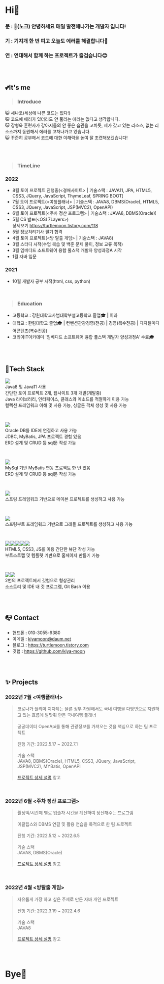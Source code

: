 # Hi👋
### 문 : 🚪(노크) 안녕하세요 매일 발전해나가는 개발자 입니다!
### 기 : 기지개 한 번 피고 오늘도 에러를 해결합니다🤔
### 연 : 연대해서 함께 하는 프로젝트가 즐겁습니다😊

</br></br>

## 💕It's me
> ### Introduce
😺 세나코(세상에 나쁜 코드는 없다!)<br>
😺 코드에 에러가 있더라도 안 풀리는 에러는 없다고 생각합니다.<br>
😺 강형욱 훈련사가 강아지들의 안 좋은 습관을 고치듯, 제가 갖고 있는 리소스, 없는 리소스까지 동원해서 에러를 고쳐나가고 있습니다.<br>
😺 꾸준히 공부해서 코드에 대한 이해력을 높여 잘 조련해보겠습니다!<br>

</br></br>

> ### TimeLine
### 2022
- 8월 토이 프로젝트 진행중(<경매사이트> | 기술스택 : JAVA11, JPA, HTML5, CSS3, JQuery, JavaScript, ThymeLeaf, SPRING BOOT)
- 7월 토이 프로젝트(<여행플래너> | 기술스택 : JAVA8, DBMS(Oracle), HTML5, CSS3, JQuery, JavaScript, JSP(MVC2), OpenAPI) 
- 6월 토이 프로젝트(<주차 정산 프로그램> | 기술스택 : JAVA8, DBMS(Oracle))
- 5월 CS 발표(<OSI 7Layers>)<br>
  상세보기 https://turtlemoon.tistory.com/118
- 5월 정보처리기사 필기 합격
- 4월 토이 프로젝트(<방 탈출 게임> | 기술스택 : JAVA8)<br>
- 3월 스터디 시작(수업 복습 및 백준 문제 풀이, 정보 교류 목적)
- 3월 임베디드 소프트웨어 융합 풀스택 개발자 양성과정A 시작
- 1월 자바 입문

### 2021
- 10월 개발자 공부 시작(html, css, python)

</br>

> ### Education
- 고등학교 : 강원대학교사범대학부설고등학교 졸업🎓 | 이과
- 대학교   : 한림대학교 졸업🎓 | 컨벤션관광경영(전공) | 경영(복수전공) | 디지털미디어콘텐츠(복수전공)
- 코리아IT아카데미 '임베디드 소프트웨어 융합 풀스택 개발자 양성과정A' 수료🎓

</br></br>

## 🐤Tech Stack
<img src="https://img.shields.io/badge/java-007396?style=for-the-badge&logo=java&logoColor=white"><br>
Java8 및 Java11 사용<br>
간단한 토이 프로젝트 2개, 웹사이트 3개 개발(개발중)<br>
Java 라이브러리, 인터페이스, 클래스와 메소드를 적절하게 이용 가능<br>
컬렉션 프레임워크 이해 및 사용 가능, 싱글톤 객체 생성 및 사용 가능<br>

<br>

<img src="https://img.shields.io/badge/oracle-F80000?style=for-the-badge&logo=oracle&logoColor=white"><br>
Oracle DB를 IDE에 연결하고 사용 가능<br>
JDBC, MyBatis, JPA 프로젝트 경험 있음<br>
ERD 설계 및 CRUD 등 sql문 작성 가능<br>  

<br>

<img src="https://img.shields.io/badge/mysql-4479A1?style=for-the-badge&logo=mysql&logoColor=white"> <br>
MySql 기반 MyBatis 연동 프로젝트 한 번 있음<br>
ERD 설계 및 CRUD 등 sql문 작성 가능<br>

<br>

<img src="https://img.shields.io/badge/spring-6DB33F?style=for-the-badge&logo=spring&logoColor=white"><br>
스프링 프레임워크 기반으로 메이븐 프로젝트를 생성하고 사용 가능<br>

<br>

<img src="https://img.shields.io/badge/springboot-6DB33F?style=for-the-badge&logo=springboot&logoColor=white"><br>
스프링부트 프레임워크 기반으로 그래들 프로젝트를 생성하고 사용 가능<br>

<br>

<img src="https://img.shields.io/badge/html5-E34F26?style=for-the-badge&logo=html5&logoColor=white"><img src="https://img.shields.io/badge/css-1572B6?style=for-the-badge&logo=css3&logoColor=white"><img src="https://img.shields.io/badge/javascript-F7DF1E?style=for-the-badge&logo=javascript&logoColor=black"><img src="https://img.shields.io/badge/jquery-0769AD?style=for-the-badge&logo=jquery&logoColor=white"><img src="https://img.shields.io/badge/bootstrap-7952B3?style=for-the-badge&logo=bootstrap&logoColor=white"><br>
HTML5, CSS3, JS를 이용 간단한 뷰단 작성 가능<br>
부트스트랩 및 템플릿 기반으로 홈페이지 만들기 가능<br>

<br>

<img src="https://img.shields.io/badge/github-181717?style=for-the-badge&logo=github&logoColor=white"><img src="https://img.shields.io/badge/sourcetree-0052CC?style=for-the-badge&logo=sourcetree&logoColor=white"><br>
2번의 프로젝트에서 깃헙으로 형상관리<br>
소스트리 및 IDE 내 깃 프로그램, Git Bash 이용<br>

<br><br>

## 📭 Contact
- 핸드폰 : 010-3055-9380 
- 이메일 : kiyamoon@daum.net
- 블로그 : https://turtlemoon.tistory.com
- 깃헙   : https://github.com/kiya-moon

</br></br>

## ✨ Projects
### 2022년 7월 <여행플래너>
>코로나가 풀리며 지자체는 물론 정부 차원에서도 국내 여행을 다방면으로 지원하고 있는 흐름에 발맞춰 만든 국내여행 플래너</br></br>
>공공데이터 OpenApi를 통해 관광정보를 가져오는 것을 핵심으로 하는 팀 프로젝트</br></br>
>진행 기간: 2022.5.17 ~ 2022.7.1</br></br>
>기술 스택</br>
>JAVA8, DBMS(Oracle), HTML5, CSS3, JQuery, JavaScript, JSP(MVC2), MYBatis, OpenAPI</br></br>
>[프로젝트 상세 설명](https://github.com/kiya-moon/JSP-project.git) 참고

</br>

### 2022년 6월 <주차 정산 프로그램>
> 월정액/시간제 별로 입출차 시간을 계산하여 정산해주는 프로그램</br></br>
> 이클립스와 DBMS 연결 및 활용 연습을 목적으로 한 팀 프로젝트</br></br>
> 진행 기간: 2022.5.12 ~ 2022.6.5</br></br>
> 기술 스택</br>
> JAVA8, DBMS(Oracle)</br></br>
> [프로젝트 상세 설명](https://github.com/kiya-moon/Second-Java-Project.git) 참고

</br>

### 2022년 4월 <방탈출 게임>
> 자유롭게 가장 하고 싶은 주제로 만든 자바 개인 프로젝트</br></br>
> 진행 기간: 2022.3.19 ~ 2022.4.6</br></br>
> 기술 스택</br>
> JAVA8</br></br>
> [프로젝트 상세 설명](https://turtlemoon.tistory.com/65?category=1091485t) 참고

</br></br>

# Bye👋
